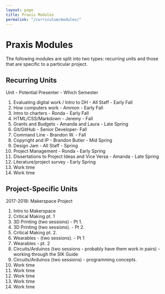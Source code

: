 ```yaml
---
layout: page
title: Praxis Modules
permalink: "/curriculum/modules/"
---
```


# Praxis Modules

The following modules are split into two types: recurring units and those that are specific to a particular project.

## Recurring Units

Unit - Potential Presenter - Which Semester

1. Evaluating digital work / Intro to DH - All Staff - Early Fall
2. How computers work - Ammon - Early Fall
3. Intro to charters - Ronda - Early Fall
4. HTML/CSS/Markdown - Jeremy - Fall
5. Grants and Budgets - Amanda and Laura - Late Spring
6. Git/GitHub - Senior Developer- Fall
7. Command Line - Brandon W. - Fall
8. Copyright and IP - Brandon Butler - Mid Spring
9. Design Jam - All Staff - Spring
10. Project Management - Ronda - Early Spring
11. Dissertations to Project Ideas and Vice Versa - Amanda - Late Spring
12. Literature/project survey - Early Spring
13. Work time
14. Work time

## Project-Specific Units

2017-2018: Makerspace Project

1. Intro to Makerspace
2. Critical Making pt. 1
3. 3D Printing (two sessions) - Pt 1.
4. 3D Printing (two sessions). - Pt 2.
5. Critical Making pt. 2.
6. Wearables - (two sessions). - Pt 1
7. Wearables - pt. 2
8. Circuits/Arduinos (two sessions - probably have them work in pairs) - working through the SIK Guide
9. Circuits/Arduinos (two sessions) - programming concepts.
10. Work time
11. Work time
12. Work time
13. Work time
14. Work time
